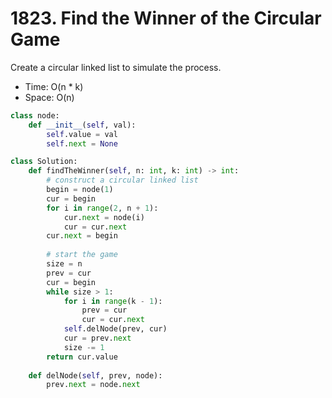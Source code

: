# 1823. Find the Winner of the Circular Game

Create a circular linked list to simulate the process.

* Time: O(n * k)
* Space: O(n)

```python
class node:
    def __init__(self, val):
        self.value = val
        self.next = None

class Solution:
    def findTheWinner(self, n: int, k: int) -> int:
        # construct a circular linked list
        begin = node(1)
        cur = begin
        for i in range(2, n + 1):
            cur.next = node(i)
            cur = cur.next
        cur.next = begin
        
        # start the game
        size = n
        prev = cur
        cur = begin
        while size > 1:
            for i in range(k - 1):
                prev = cur
                cur = cur.next
            self.delNode(prev, cur)
            cur = prev.next
            size -= 1
        return cur.value
            
    def delNode(self, prev, node):
        prev.next = node.next

```
